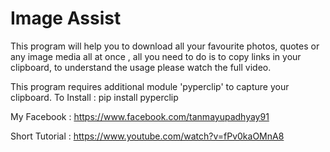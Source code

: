# Image Assist 

This program will help you to download all your favourite photos, quotes or any image media all at once , all you need to do is to copy links in your clipboard, to understand the usage please watch the full video.

This program requires additional module 'pyperclip' to capture your clipboard.
To Install : pip install pyperclip

My Facebook : https://www.facebook.com/tanmayupadhyay91



Short Tutorial : https://www.youtube.com/watch?v=fPv0kaOMnA8
